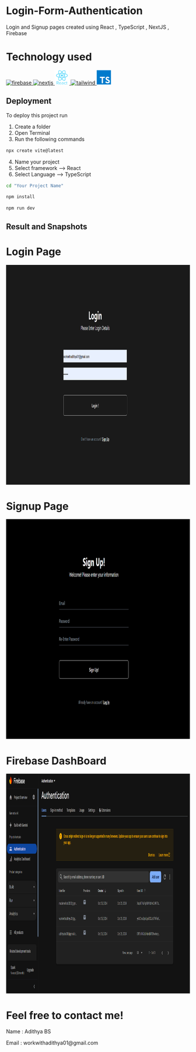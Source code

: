 # Login-Form-Authentication
<p>Login and Signup pages created using React , TypeScript , NextJS , Firebase</p>

# Technology used
<p align="left"> <a href="https://firebase.google.com/" target="_blank" rel="noreferrer"> <img src="https://www.vectorlogo.zone/logos/firebase/firebase-icon.svg" alt="firebase" width="40" height="40"/> </a> <a href="https://nextjs.org/" target="_blank" rel="noreferrer"> <img src="https://cdn.worldvectorlogo.com/logos/nextjs-2.svg" alt="nextjs" width="40" height="40"/> </a> <a href="https://reactjs.org/" target="_blank" rel="noreferrer"> <img src="https://raw.githubusercontent.com/devicons/devicon/master/icons/react/react-original-wordmark.svg" alt="react" width="40" height="40"/> </a> <a href="https://tailwindcss.com/" target="_blank" rel="noreferrer"> <img src="https://www.vectorlogo.zone/logos/tailwindcss/tailwindcss-icon.svg" alt="tailwind" width="40" height="40"/> </a> <a href="https://www.typescriptlang.org/" target="_blank" rel="noreferrer"> <img src="https://raw.githubusercontent.com/devicons/devicon/master/icons/typescript/typescript-original.svg" alt="typescript" width="40" height="40"/> </a> </p>

## Deployment

To deploy this project run

1) Create a folder
2) Open Terminal
3) Run the following commands


```bash
npx create vite@latest
```
4) Name your project
5) Select framework --> React
6) Select Language --> TypeScript
```bash
cd "Your Project Name"
```
```bash
npm install
```
```bash
npm run dev
```
## Result and Snapshots
<h1>Login Page</h1>
<img src=https://github.com/WorkWithAdithya/Login-Form-Authentication/blob/main/Images/Login%20Page.png  width="1000" height="600">
<h1>Signup Page</h1>
<img src=https://github.com/WorkWithAdithya/Login-Form-Authentication/blob/main/Images/Signup%20Page.png  width="1000" height="600">
<h1>Firebase DashBoard</h1>
<img src=  https://github.com/WorkWithAdithya/Login-Form-Authentication/blob/main/Images/Firebase%20Dashboard.png  width="1000" height="600">
<h1>Feel free to contact me!</h1>
<p>Name : Adithya BS</p>
<p>Email : workwithadithya01@gmail.com</p>




